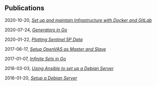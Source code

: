 ## Publications

2020-10-20, *[Set up and maintain Infrastructure with Docker and GitLab](infrastructure-with-docker-and-gitlab)*

2020-07-24, *[Generators in Go](generators-in-go)*

2020-01-22, *[Plotting Sentinel 5P Data](plotting-sentinel-5p-data)*

2017-06-17, *[Setup OpenVAS as Master and Slave](setup-openvas-as-master-and-slave)*

2017-01-07, *[Infinite Sets in Go](infinite-sets-in-go)*

2016-03-03, *[Using Ansible to set up a Debian Server](using-ansible-to-set-up-a-debian-server)*

2016-01-20, *[Setup a Debian Server](setup-a-debian-server)*

